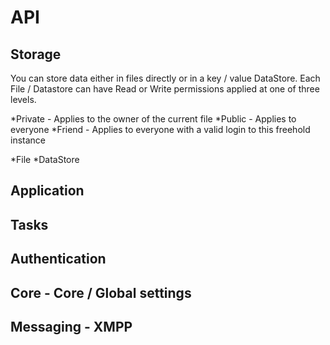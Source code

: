 API
===


Storage
-------
You can store data either in files directly or in a key / value DataStore.
Each File / Datastore can have Read or Write permissions applied at one of three
levels. 

*Private - Applies to the owner of the current file
*Public - Applies to everyone
*Friend - Applies to everyone with a valid login to this freehold instance

*File
*DataStore

Application
-----------

Tasks
-----

Authentication
--------------

Core - Core / Global settings
-----------------------------

Messaging - XMPP
----------------------

